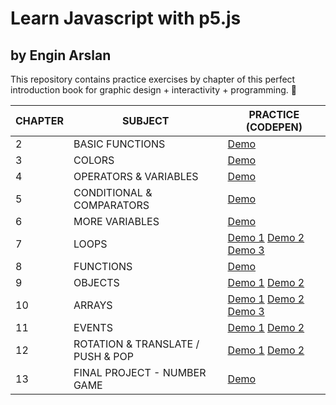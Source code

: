 # Learn Javascript with p5.js

## by Engin Arslan

This repository contains practice exercises by chapter of this perfect introduction book for graphic design + interactivity + programming. :tada:

| CHAPTER | SUBJECT                           | PRACTICE (CODEPEN)                                                                                                                                       |
| ------- | --------------------------------- | -------------------------------------------------------------------------------------------------------------------------------------------------------- |
| 2       | BASIC FUNCTIONS                   | [Demo](https://codepen.io/emilio_ta/pen/rNpXwEr)                                                                                                         |
| 3       | COLORS                            | [Demo](https://codepen.io/emilio_ta/pen/XWVvaby)                                                                                                         |
| 4       | OPERATORS & VARIABLES             | [Demo](https://codepen.io/emilio_ta/pen/JjpPKNL)                                                                                                         |
| 5       | CONDITIONAL & COMPARATORS         | [Demo](https://codepen.io/emilio_ta/pen/JjpPwVP)                                                                                                         |
| 6       | MORE VARIABLES                    | [Demo](https://codepen.io/emilio_ta/pen/JjpPwqP)                                                                                                         |
| 7       | LOOPS                             | [Demo 1](https://codepen.io/emilio_ta/pen/MWQWyrd) [Demo 2](https://codepen.io/emilio_ta/pen/bGLGpvj) [Demo 3](https://codepen.io/emilio_ta/pen/dydyMev) |
| 8       | FUNCTIONS                         | [Demo](https://codepen.io/emilio_ta/pen/poaoyqX)                                                                                                         |
| 9       | OBJECTS                           | [Demo 1](https://codepen.io/emilio_ta/pen/PoQwPBV) [Demo 2](https://codepen.io/emilio_ta/pen/oNEgjPE)                                                    |
| 10      | ARRAYS                            | [Demo 1](https://codepen.io/emilio_ta/pen/BaYyWZN) [Demo 2](https://codepen.io/emilio_ta/pen/NWyPpwr) [Demo 3](https://codepen.io/emilio_ta/pen/eYVmvVy) |
| 11      | EVENTS                            | [Demo 1](https://codepen.io/emilio_ta/pen/OJQyXRO) [Demo 2](https://codepen.io/emilio_ta/pen/MWQamgo)                                                    |
| 12      | ROTATION & TRANSLATE / PUSH & POP | [Demo 1](https://codepen.io/emilio_ta/pen/mdXembZ) [Demo 2](https://codepen.io/emilio_ta/pen/eYVpWYG)                                                    |
| 13      | FINAL PROJECT - NUMBER GAME       | [Demo](https://codepen.io/emilio_ta/pen/dydYWPw)                                                                                                         |
